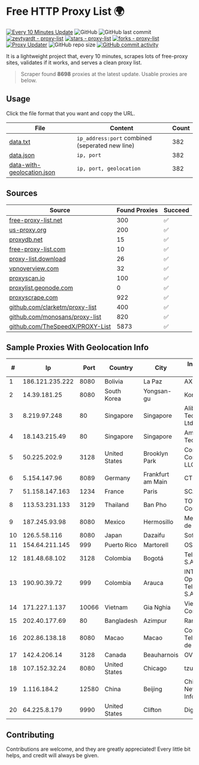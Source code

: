 
# Free HTTP Proxy List 🌍

[![Every 10 Minutes Update](https://github.com/mertguvencli/http-proxy-list/actions/workflows/main.yml/badge.svg?branch=main)](https://github.com/mertguvencli/http-proxy-list/actions/workflows/main.yml)
![GitHub](https://img.shields.io/github/license/mertguvencli/http-proxy-list)
![GitHub last commit](https://img.shields.io/github/last-commit/mertguvencli/http-proxy-list)
[![zevtyardt - proxy-list](https://img.shields.io/static/v1?label=zevtyardt&message=proxy-list&color=blue&logo=github)](https://github.com/zevtyardt/proxy-list "Go to GitHub repo")
[![stars - proxy-list](https://img.shields.io/github/stars/zevtyardt/proxy-list?style=social)](https://github.com/zevtyardt/proxy-list)
[![forks - proxy-list](https://img.shields.io/github/forks/zevtyardt/proxy-list?style=social)](https://github.com/zevtyardt/proxy-list)
[![Proxy Updater](https://github.com/zevtyardt/proxy-list/workflows/Proxy%20Updater/badge.svg)](https://github.com/zevtyardt/proxy-list/actions?query=workflow:"Proxy+Updater")
![GitHub repo size](https://img.shields.io/github/repo-size/zevtyardt/proxy-list)
[![GitHub commit activity](https://img.shields.io/github/commit-activity/m/zevtyardt/proxy-list?logo=commits)](https://github.com/zevtyardt/proxy-list/commits/main)

It is a lightweight project that, every 10 minutes, scrapes lots of free-proxy sites, validates if it works, and serves a clean proxy list.

> Scraper found **8698** proxies at the latest update. Usable proxies are below.

## Usage

Click the file format that you want and copy the URL.

|File|Content|Count|
|----|-------|-----|
|[data.txt](https://raw.githubusercontent.com/mertguvencli/http-proxy-list/main/proxy-list/data.txt)|`ip_address:port` combined (seperated new line)|382|
|[data.json](https://raw.githubusercontent.com/mertguvencli/http-proxy-list/main/proxy-list/data.json)|`ip, port`|382|
|[data-with-geolocation.json](https://raw.githubusercontent.com/mertguvencli/http-proxy-list/main/proxy-list/data-with-geolocation.json)|`ip, port, geolocation`|382|

## Sources

|Source|Found Proxies|Succeed|
|------|-------------|-------|
|[free-proxy-list.net](https://free-proxy-list.net)|300|✅|
|[us-proxy.org](https://www.us-proxy.org)|200|✅|
|[proxydb.net](http://proxydb.net)|15|✅|
|[free-proxy-list.com](https://free-proxy-list.com/?page=&port=&type%5B%5D=http&type%5B%5D=https&up_time=0&search=Search)|10|✅|
|[proxy-list.download](https://www.proxy-list.download/HTTP)|26|✅|
|[vpnoverview.com](https://vpnoverview.com/privacy/anonymous-browsing/free-proxy-servers)|32|✅|
|[proxyscan.io](https://www.proxyscan.io)|100|✅|
|[proxylist.geonode.com](https://proxylist.geonode.com/api/proxy-list?limit=300&page=1&sort_by=lastChecked&sort_type=desc&protocols=http,https)|0|✅|
|[proxyscrape.com](https://api.proxyscrape.com/v2/?request=displayproxies&protocol=http&timeout=10000&country=all&ssl=all&anonymity=all)|922|✅|
|[github.com/clarketm/proxy-list](https://raw.githubusercontent.com/clarketm/proxy-list/master/proxy-list-raw.txt)|400|✅|
|[github.com/monosans/proxy-list](https://raw.githubusercontent.com/monosans/proxy-list/main/proxies/http.txt)|820|✅|
|[github.com/TheSpeedX/PROXY-List](https://raw.githubusercontent.com/TheSpeedX/PROXY-List/master/http.txt)|5873|✅|


## Sample Proxies With Geolocation Info

|#|Ip|Port|Country|City|Internet Service Provider|
|-|--|----|-------|----|-------------------------|
|1|186.121.235.222|8080|Bolivia|La Paz|AXS Bolivia S. A.|
|2|14.39.181.25|8080|South Korea|Yongsan-gu|Korea Telecom|
|3|8.219.97.248|80|Singapore|Singapore|Alibaba (US) Technology Co., Ltd.|
|4|18.143.215.49|80|Singapore|Singapore|Amazon Technologies Inc.|
|5|50.225.202.9|3128|United States|Brooklyn Park|Comcast Cable Communications, LLC|
|6|5.154.147.96|8089|Germany|Frankfurt am Main|CTE|
|7|51.158.147.163|1234|France|Paris|SCALEWAY|
|8|113.53.231.133|3129|Thailand|Ban Pho|TOT Public Company Limited|
|9|187.245.93.98|8080|Mexico|Hermosillo|Mega Cable, S.A. de C.V.|
|10|126.5.58.116|8080|Japan|Dazaifu|Softbank BB Corp.|
|11|154.64.211.145|999|Puerto Rico|Martorell|OSNET Wireless|
|12|181.48.68.102|3128|Colombia|Bogotá|Telmex Colombia S.A.|
|13|190.90.39.72|999|Colombia|Arauca|INTERNEXA Brasil Operadora de Telecomunica??es S.A|
|14|171.227.1.137|10066|Vietnam|Gia Nghia|Viettel Corporation|
|15|202.40.177.69|80|Bangladesh|Azimpur|Ranks ITT|
|16|202.86.138.18|8080|Macao|Macao|Companhia de Telecomunicacoes de Macau|
|17|142.4.206.14|3128|Canada|Beauharnois|OVH SAS|
|18|107.152.32.24|8080|United States|Chicago|tzulo, inc.|
|19|1.116.184.2|12580|China|Beijing|China Internet Network Information Center|
|20|64.225.8.179|9990|United States|Clifton|DigitalOcean, LLC|



## Contributing

Contributions are welcome, and they are greatly appreciated! Every
little bit helps, and credit will always be given.

